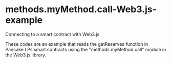 # methods.myMethod.call-Web3.js-example
Connecting to a smart contract with Web3.js

These codes are an example that reads the getReserves function in Pancake LPs smart contracts using the "methods.myMethod.call" module in the Web3.js library.
